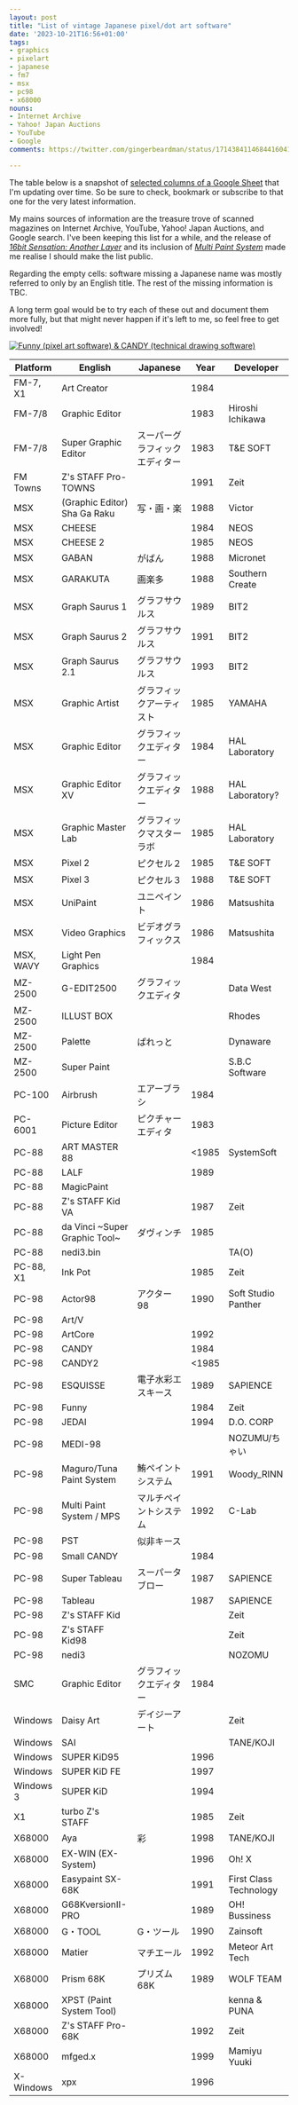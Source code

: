 ```yaml
---
layout: post
title: "List of vintage Japanese pixel/dot art software"
date: '2023-10-21T16:56+01:00'
tags:
- graphics
- pixelart
- japanese
- fm7
- msx
- pc98
- x68000
nouns:
- Internet Archive
- Yahoo! Japan Auctions
- YouTube
- Google
comments: https://twitter.com/gingerbeardman/status/1714384114684416041

---
```


The table below is a snapshot of [selected columns of a Google Sheet](https://docs.google.com/spreadsheets/d/17RhWfM2wXW4A-MkQdC6W-w00zHM2tbLfpzuSTD8woMs/edit#gid=0) that I'm updating over time. So be sure to check, bookmark or subscribe to that one for the very latest information.

My mains sources of information are the treasure trove of scanned magazines on Internet Archive, YouTube, Yahoo! Japan Auctions, and Google search. I've been keeping this list for a while, and the release of [*16bit Sensation: Another Layer*](https://myanimelist.net/anime/54041/16bit_Sensation__Another_Layer) and its inclusion of [*Multi Paint System*](https://www.youtube.com/watch?v=nIdFor2WOnw) made me realise I should make the list public.

Regarding the empty cells: software missing a Japanese name was mostly referred to only by an English title. The rest of the missing information is TBC.

A long term goal would be to try each of these out and document them more fully, but that might never happen if it's left to me, so feel free to get involved!

[![Funny (pixel art software) & CANDY (technical drawing software)](https://cdn.gingerbeardman.com/images/posts/list-of-vintage-japanese-pixel-dot-art-software.jpg)](https://archive.org/details/login-may-1987/LOGiN%20-%20May%201987/page/n169/mode/2up)

|Platform |English                      |Japanese        |Year |Developer          |
|---------|-----------------------------|----------------|-----|-------------------|
|FM-7, X1 |Art Creator                  |                |1984 |                   |
|FM-7/8   |Graphic Editor               |                |1983 |Hiroshi Ichikawa   |
|FM-7/8   |Super Graphic Editor         |スーパーグラフィック エディター|1983 |T&E SOFT           |
|FM Towns |Z's STAFF Pro-TOWNS          |                |1991 |Zeit               |
|MSX      |(Graphic Editor) Sha Ga Raku |写・画・楽           |1988 |Victor             |
|MSX      |CHEESE                       |                |1984 |NEOS               |
|MSX      |CHEESE 2                     |                |1985 |NEOS               |
|MSX      |GABAN                        |がばん             |1988 |Micronet           |
|MSX      |GARAKUTA                     |画楽多             |1988 |Southern Create    |
|MSX      |Graph Saurus 1               |グラフサウルス         |1989 |BIT2               |
|MSX      |Graph Saurus 2               |グラフサウルス         |1991 |BIT2               |
|MSX      |Graph Saurus 2.1             |グラフサウルス         |1993 |BIT2               |
|MSX      |Graphic Artist               |グラフィックアーティスト    |1985 |YAMAHA             |
|MSX      |Graphic Editor               |グラフィックエディター     |1984 |HAL Laboratory     |
|MSX      |Graphic Editor XV            |グラフィックエディター     |1988 |HAL Laboratory?    |
|MSX      |Graphic Master Lab           |グラフィックマスターラボ    |1985 |HAL Laboratory     |
|MSX      |Pixel 2                      |ピクセル２           |1985 |T&E SOFT           |
|MSX      |Pixel 3                      |ピクセル３           |1988 |T&E SOFT           |
|MSX      |UniPaint                     |ユニペイント          |1986 |Matsushita         |
|MSX      |Video Graphics               |ビデオグラフィックス      |1986 |Matsushita         |
|MSX, WAVY|Light Pen Graphics           |                |1984 |                   |
|MZ-2500  |G-EDIT2500                   |グラフィックエディタ      |     |Data West|
|MZ-2500  |ILLUST BOX                   |                |     |Rhodes             |
|MZ-2500  |Palette                      |ぱれっと            |     |Dynaware  |
|MZ-2500  |Super Paint                  |                |     |S.B.C Software     |
|PC-100   |Airbrush                     |エアーブラシ          |1984 |                   |
|PC-6001  |Picture Editor               |ピクチャーエディタ       |1983 |                   |
|PC-88    |ART MASTER 88                |                |<1985|SystemSoft         |
|PC-88    |LALF                         |                |1989 |                   |
|PC-88    |MagicPaint                   |                |     |                   |
|PC-88    |Z's STAFF Kid VA             |                |1987 |Zeit               |
|PC-88    |da Vinci ~Super Graphic Tool~|ダヴィンチ           |1985 |                   |
|PC-88    |nedi3.bin                    |                |     |TA(O)              |
|PC-88, X1|Ink Pot                      |                |1985 |Zeit               |
|PC-98    |Actor98                      |アクター98          |1990 |Soft Studio Panther|
|PC-98    |Art/V                        |                |     |                   |
|PC-98    |ArtCore                      |                |1992 |                   |
|PC-98    |CANDY                        |                |1984 |                   |
|PC-98    |CANDY2                       |                |<1985|                   |
|PC-98    |ESQUISSE                     |電子水彩エスキース       |1989 |SAPIENCE           |
|PC-98    |Funny                        |                |1984 |Zeit               |
|PC-98    |JEDAI                        |                |1994 |D.O. CORP          |
|PC-98    |MEDI-98                      |                |     |NOZUMU/ちゃい         |
|PC-98    |Maguro/Tuna Paint System     |鮪ペイントシステム       |1991 |Woody_RINN         |
|PC-98    |Multi Paint System / MPS     |マルチペイントシステム     |1992 |C-Lab              |
|PC-98    |PST                          |似非キース           |     |                   |
|PC-98    |Small CANDY                  |                |1984 |                   |
|PC-98    |Super Tableau                |スーパータブロー        |1987 |SAPIENCE           |
|PC-98    |Tableau                      |                |1987 |SAPIENCE           |
|PC-98    |Z's STAFF Kid                |                |     |Zeit               |
|PC-98    |Z's STAFF Kid98              |                |     |Zeit               |
|PC-98    |nedi3                        |                |     |NOZOMU             |
|SMC      |Graphic Editor               |グラフィックエディター     |1984 |                   |
|Windows  |Daisy Art                    |デイジーアート         |     |Zeit               |
|Windows  |SAI                          |                |     |TANE/KOJI          |
|Windows  |SUPER KiD95                  |                |1996 |                   |
|Windows  |SUPER KiD FE                 |                |1997 |                   |
|Windows 3|SUPER KiD                    |                |1994 |                   |
|X1       |turbo Z's STAFF              |                |1985 |Zeit               |
|X68000   |Aya                          |彩               |1998 |TANE/KOJI          |
|X68000   |EX-WIN (EX-System)           |                |1996 |Oh! X              |
|X68000   |Easypaint SX-68K             |                |1991 |First Class Technology |
|X68000   |G68KversionII-PRO            |                |1989 |OH! Bussiness      |
|X68000   |G・TOOL                       |G・ツール           |1990 |Zainsoft  |
|X68000   |Matier                       |マチエール           |1992 |Meteor Art Tech    |
|X68000   |Prism 68K                    |プリズム68K         |1989 |WOLF TEAM          |
|X68000   |XPST (Paint System Tool)     |                |     |kenna & PUNA       |
|X68000   |Z's STAFF Pro-68K            |                |1992 |Zeit               |
|X68000   |mfged.x                      |                |1999 |Mamiyu Yuuki       |
|X-Windows|xpx                          |                |1996 |                   |
